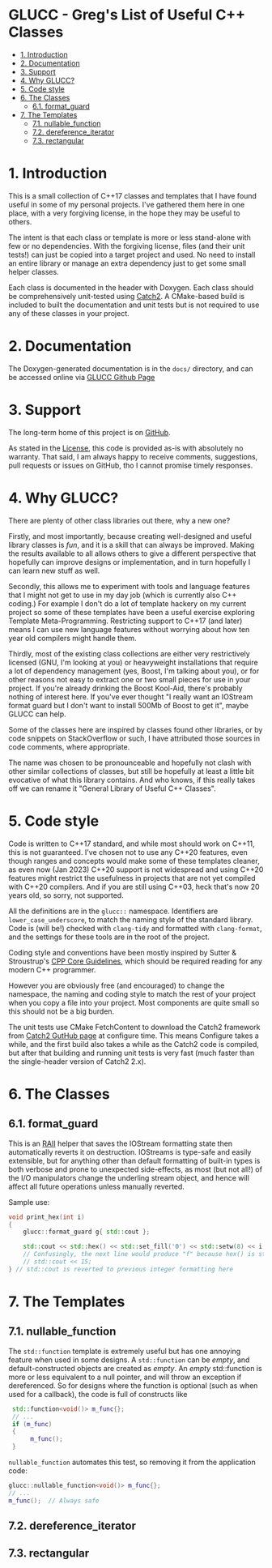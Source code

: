 <!---
The "omit from toc" comment for the Markdown VSCode extension unfortunately 
gets rendered in the Doxygen-generated HTML.  We work around this in CMake to generate 
README.md with the comments removed and include that in Doxygen run
Also the TOC maintained by VSCode is not compatible with the Markdown way
so the same CMake magic adjusts that
Also syntax highlighting of code blocks is different
Base strategy is this file is suitable for VSCode and Github, we massage it 
as required for Doxygen
-->
# GLUCC - Greg's List of Useful C++ Classes <!-- omit from toc -->

<!-- toc this line is replaced by Doxygen [TOC] tag -->
<!-- begin toc this and the following up to blank line is deleted -->
- [1. Introduction](#1-introduction)
- [2. Documentation](#2-documentation)
- [3. Support](#3-support)
- [4. Why GLUCC?](#4-why-glucc)
- [5. Code style](#5-code-style)
- [6. The Classes](#6-the-classes)
  - [6.1. format\_guard](#61-format_guard)
- [7. The Templates](#7-the-templates)
  - [7.1. nullable\_function](#71-nullable_function)
  - [7.2. dereference\_iterator](#72-dereference_iterator)
  - [7.3. rectangular](#73-rectangular)


# 1. Introduction

This is a small collection of C++17 classes and templates that I have found
useful in some of my personal projects.   I've gathered them here in one place,
with a very forgiving license, in the hope they may be useful to others.

The intent is that each class or template is more or less stand-alone with few
or no dependencies.  With the forgiving license, files (and their unit tests!)
can just be copied into a target project and used.  No need to install an entire
library or manage an extra dependency just to get some small helper classes.

Each class is documented in the header with Doxygen.  Each class should be
comprehensively unit-tested using [Catch2](https://github.com/catchorg/Catch2).
A CMake-based build is included to built the documentation and unit tests but is
not required to use any of these classes in your project.

# 2. Documentation

The Doxygen-generated documentation is in the `docs/` directory, and can be accessed online via [GLUCC Github Page](https://gnbond.github.io/GLUCC/)

# 3. Support

The long-term home of this project is on [GitHub](https://github.com/gnbond/GLUCC).

As stated in the [License](LICENSE.md), this code is provided as-is with absolutely
no warranty.  That said, I am always happy to receive comments, suggestions,
pull requests or issues on GitHub, tho I cannot promise timely responses.

# 4. Why GLUCC?

There are plenty of other class libraries out there, why a new one?

Firstly, and most importantly, because creating well-designed and useful library
classes is _fun_, and it is a skill that can always be improved.  Making the
results available to all allows others to give a different perspective that
hopefully can improve designs or implementation, and in turn hopefully I can
learn new stuff as well.

Secondly, this allows me to experiment with tools and language features that I
might not get to use in my day job (which is currently also C++ coding.)  For
example I don't do a lot of template hackery on my current project so some of
these templates have been a useful exercise exploring Template Meta-Programming.
Restricting support to C++17 (and later) means I can use new language features
without worrying about how ten year old compilers might handle them.

Thirdly, most of the existing class collections are either very restrictively
licensed (GNU, I'm looking at you) or heavyweight installations that require a
lot of dependency management (yes, Boost, I'm talking about you), or for other
reasons not easy to extract one or two small pieces for use in your project. If
you're already drinking the Boost Kool-Aid, there's probably nothing of interest
here.  If you've ever thought "I really want an IOStream format guard but I
don't want to install 500Mb of Boost to get it", maybe GLUCC can help.

Some of the classes here are inspired by classes found other libraries, or by
code snippets on StackOverflow or such, I have attributed those sources in code
comments, where appropriate.

The name was chosen to be pronounceable and hopefully not clash with other
similar collections of classes, but still be hopefully at least a little bit
evocative of what this library contains.  And who knows, if this really takes
off we can rename it "General Library of Useful C++ Classes".

# 5. Code style

Code is written to C++17 standard, and while most should work on C++11, this is
not guaranteed.  I've chosen not to use any C++20 features, even though ranges
and concepts would make some of these templates cleaner, as even now (Jan 2023)
C++20 support is not widespread and using C++20 features might restrict the
usefulness in projects that are not yet compiled with C++20 compilers.  And if
you are still using C++03, heck that's now 20 years old, so sorry, not
supported.

All the definitions are in the `glucc::` namespace.  Identifiers are
`lower_case_underscore`, to match the naming style of the standard library. Code
is (will be!) checked with `clang-tidy` and formatted with `clang-format`, and
the settings for these tools are in the root of the project.  

Coding style and conventions have been mostly inspired by Sutter & Stroustrup's
[CPP Core
Guidelines](https://isocpp.github.io/CppCoreGuidelines/CppCoreGuidelines), which
should be required reading for any modern C++ programmer.

However you are obviously free (and encouraged) to change the namespace, the
naming and coding style to match the rest of your project when you copy a file
into your project.  Most components are quite small so this should not be a big
burden.

The unit tests use CMake FetchContent to download the Catch2 framework from
[Catch2 GutHub page](https://github.com/catchorg/Catch2) at configure time. This
means Configure takes a while, and the first build also takes a while as the
Catch2 code is compiled, but after that building and running unit tests is very
fast (much faster than the single-header version of Catch2 2.x).

# 6. The Classes

## 6.1. format_guard

This is an
[RAII](https://isocpp.github.io/CppCoreGuidelines/CppCoreGuidelines#Rr-raii)
helper that saves the IOStream formatting state then automatically reverts it on
destruction.  IOStreams is type-safe and easily extensible, but for anything
other than default formatting of built-in types is both verbose and prone to
unexpected side-effects, as most (but not all!) of the I/O manipulators change
the underling stream object, and hence will affect all future operations unless
manually reverted.  

Sample use:
```C++
void print_hex(int i)
{
    glucc::format_guard g{ std::cout };

    std::cout << std::hex() << std::set_fill('0') << std::setw(8) << i;
    // Confusingly, the next line would produce "f" because hex() is sticky but setw() is not!
    // std::cout << 15;
} // std::cout is reverted to previous integer formatting here
```

# 7. The Templates

## 7.1. nullable_function

The `std::function` template is extremely useful but has one annoying feature
when used in some designs.  A `std::function` can be _empty_, and
default-constructed objects are created as _empty_.  An _empty_ std::function is
more or less equivalent to a null pointer, and will throw an exception if
dereferenced.  So for designs where the function is optional (such as when used
for a callback), the code is full of constructs like
```C++
 std::function<void()> m_func{};
 // ...
 if (m_func)
 {
      m_func();
 }
```
`nullable_function` automates this test, so removing it from the application code:
```C++
glucc::nullable_function<void()> m_func{};
// ...
m_func();  // Always safe
```

## 7.2. dereference_iterator

## 7.3. rectangular

